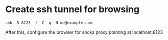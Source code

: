 # Create ssh tunnel for browsing

    ssh -D 8123 -f -C -q -N me@example.com

After this, configure the browser for socks proxy pointing at localhost:8123
